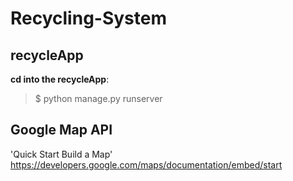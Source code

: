 # Recycling-System
## recycleApp
**cd into the recycleApp**:
> $ python manage.py runserver

## Google Map API 
'Quick Start Build a Map'
https://developers.google.com/maps/documentation/embed/start
